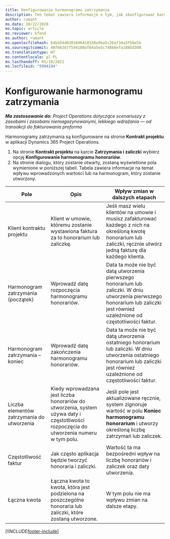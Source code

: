 ```yaml
---
title: Konfigurowanie harmonogramu zatrzymania
description: Ten temat zawiera informacje o tym, jak skonfigurować harmonogram honorariów w Project Operations.
author: rumant
ms.date: 10/22/2020
ms.topic: article
ms.reviewer: kfend
ms.author: rumant
ms.openlocfilehash: 64bb94d0381696418330e9ba5c26af34a3fb6e5b
ms.sourcegitcommit: 40f68387f594180af64a5e5c748b6efa188bd300
ms.translationtype: HT
ms.contentlocale: pl-PL
ms.lasthandoff: 05/10/2021
ms.locfileid: "5994194"
---
```

# <a name="set-up-a-retainer-schedule"></a>Konfigurowanie harmonogramu zatrzymania

_**Ma zastosowanie do:** Project Operations dotyczące scenariuszy z zasobami i zasobami niemagazynowanymi, lekkiego wdrażania — od transakcji do fakturowania proforma_

Harmonogramy zatrzymania są konfigurowane na stronie **Kontrakt projektu** w aplikacji Dynamics 365 Project Operations.

1. Na stronie **Kontrakt projektu** na karcie **Zatrzymania i zaliczki** wybierz opcję **Konfigurowanie harmonogramu honorariów**.
2. Na stronie dialogu, który zostanie otwarty, zostaną wyświetlone pola wymienione w poniższej tabeli. Tabela zawiera informacje na temat wpływu wprowadzonych wartości lub na harmonogram, który zostanie utworzony.

| Pole | Opis | Wpływ zmian w dalszych etapach |
| --- | --- | --- |
| Klient kontraktu projektu | Klient w umowie, któremu zostanie wystawiona faktura za to honorarium lub zaliczkę. | Jeśli masz wielu klientów na umowie i musisz zafakturować każdego z nich na określoną kwotę honorarium lub zaliczki, ręcznie utwórz jedną fakturę dla każdego klienta. |
| Harmonogram zatrzymania (początek) | Wprowadź datę rozpoczęcia harmonogramu honorariów. | Data ta może nie być datą utworzenia pierwszego honorarium lub zaliczki. W dniu utworzenia pierwszego honorarium lub zaliczki jest również uzależnione od częstotliwości faktur. |
| Harmonogram zatrzymania – koniec | Wprowadź datę zakończenia harmonogramu honorariów. | Data ta może nie być datą utworzenia ostatniego honorarium lub zaliczki. W dniu utworzenia ostatniego honorarium lub zaliczki jest również uzależnione od częstotliwości faktur. |
| Liczba elementów zatrzymania do utworzenia | Kiedy wprowadzana jest liczba honorariów do utworzenia, system używa daty i częstotliwości rozpoczęcia do utworzenia numeru w tym polu. | Jeśli pole jest aktualizowane ręcznie, system zignoruje wartość w polu **Koniec harmonogramu honorarium** i utworzy określoną liczbę zatrzymań lub zaliczek. |
| Częstotliwość faktur | Jak często aplikacja będzie tworzyć honoraria i zaliczki. | Wartość ta ma bezpośredni wpływ na liczbę honorariów i zaliczek oraz daty utworzenia. |
| Łączna kwota | Łączna kwota to kwota, która jest podzielona na poszczególne honoraria lub zaliczki, które zostaną utworzone. | W tym polu nie ma wpływu zmian na dalsze etapy. |


[!INCLUDE[footer-include](../../includes/footer-banner.md)]
